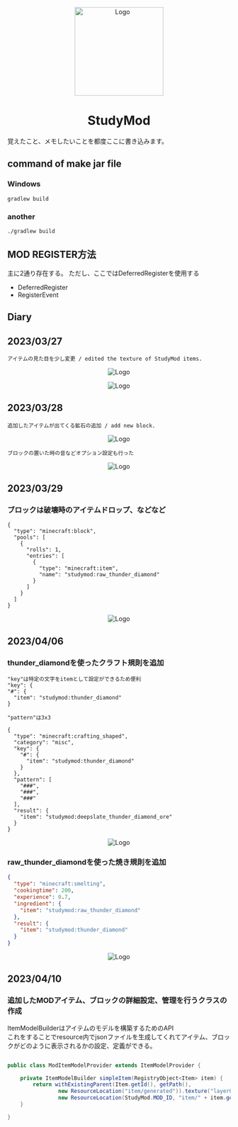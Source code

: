 <p align="center"><img src="https://raw.githubusercontent.com/Himabitoo/forge-mod-study/main/src/main/resources/assets/studymod/textures/item/raw_thunder_diamond_ICON.png" alt="Logo" width="200"></p>
<h1 align="center">StudyMod</h1>
<p>覚えたこと、メモしたいことを都度ここに書き込みます。</p>

## command of make jar file
### Windows
````java:Windows
gradlew build
````
### another
````java:Windows
./gradlew build
````

## MOD REGISTER方法
主に2通り存在する。
ただし、ここではDeferredRegisterを使用する
- DeferredRegister
- RegisterEvent


## Diary

## 2023/03/27
    アイテムの見た目を少し変更 / edited the texture of StudyMod items.
<p align="center"><img src="https://raw.githubusercontent.com/Himabitoo/forge-mod-study/main/diary/img/2023-03-27_img1.png" alt="Logo"></p>
<p align="center"><img src="https://raw.githubusercontent.com/Himabitoo/forge-mod-study/main/diary/img/2023-03-27_img2.png" alt="Logo"></p>

## 2023/03/28
    追加したアイテムが出てくる鉱石の追加 / add new block.
<p align="center"><img src="https://raw.githubusercontent.com/Himabitoo/forge-mod-study/main/diary/img/2023-03-28_img1.png" alt="Logo"></p>
    
    ブロックの置いた時の音などオプション設定も行った

<p align="center"><img src="https://raw.githubusercontent.com/Himabitoo/forge-mod-study/main/diary/img/2023-03-28_img2.png" alt="Logo"></p>

## 2023/03/29
### ブロックは破壊時のアイテムドロップ、などなど
    
````json:json
{
  "type": "minecraft:block",
  "pools": [
    {
      "rolls": 1,
      "entries": [
        {
          "type": "minecraft:item",
          "name": "studymod:raw_thunder_diamond"
        }
      ]
    }
  ]
}
````
    
<p align="center"><img src="https://raw.githubusercontent.com/Himabitoo/forge-mod-study/main/diary/img/2023-03-29.png" alt="Logo"></p>


## 2023/04/06

### thunder_diamondを使ったクラフト規則を追加

    "key"は特定の文字をitemとして設定ができるため便利
    "key": {
    "#": {
      "item": "studymod:thunder_diamond"
    }

    "pattern"は3x3


````json:json
{
  "type": "minecraft:crafting_shaped",
  "category": "misc",
  "key": {
    "#": {
      "item": "studymod:thunder_diamond"
    }
  },
  "pattern": [
    "###",
    "###",
    "###"
  ],
  "result": {
    "item": "studymod:deepslate_thunder_diamond_ore"
  }
}
````

<p align="center"><img src="https://raw.githubusercontent.com/Himabitoo/forge-mod-study/main/diary/img/2023-04-06_img2.png" alt="Logo"></p>

### raw_thunder_diamondを使った焼き規則を追加
    
````json
{
  "type": "minecraft:smelting",
  "cookingtime": 200,
  "experience": 0.7,
  "ingredient": {
    "item": "studymod:raw_thunder_diamond"
  },
  "result": {
    "item": "studymod:thunder_diamond"
  }
}
````
<p align="center"><img src="https://raw.githubusercontent.com/Himabitoo/forge-mod-study/main/diary/img/2023-04-06_img1.png" alt="Logo"></p>

## 2023/04/10

### 追加したMODアイテム、ブロックの詳細設定、管理を行うクラスの作成

ItemModelBuilderはアイテムのモデルを構築するためのAPI</br>
これをすることでresource内でjsonファイルを生成してくれてアイテム、ブロックがどのように表示されるかの設定、定義ができる。

````java

public class ModItemModelProvider extends ItemModelProvider {

    private ItemModelBuilder simpleItem(RegistryObject<Item> item) {
        return withExistingParent(Item.getId(), getPath(),
                new ResourceLocation("item/generated")).texture("layer0",
                new ResourceLocation(StudyMod.MOD_ID, "item/" + item.getId().getPath()));
    }

}
````
